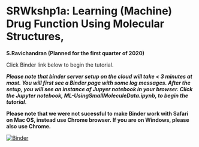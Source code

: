 # SRWkshp1a: Learning (Machine) Drug Function Using Molecular Structures, 
**S.Ravichandran 
(Planned for the first quarter of 2020)**

Click Binder link below to begin the tutorial. 

***Please note that binder server setup on the cloud will take < 3 minutes at most. You will first see a Binder page with some log messages. After the setup, you will see an instance of Jupyer notebook in your browser. Click the Jupyter notebook, ML-UsingSmallMoleculeData.ipynb, to begin the tutorial***.

**Please note that we were not sucessful to make Binder work with Safari on Mac OS, instead use Chrome browser. If you are on Windows, please also use Chrome.**

[![Binder](https://mybinder.org/badge_logo.svg)](https://mybinder.org/v2/gh/ravichas/SRWkshp1a/master)
